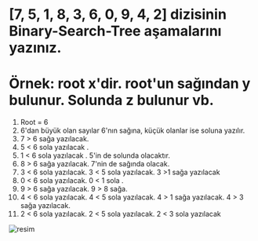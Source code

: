 # [7, 5, 1, 8, 3, 6, 0, 9, 4, 2] dizisinin Binary-Search-Tree aşamalarını yazınız.

# Örnek: root x'dir. root'un sağından y bulunur. Solunda z bulunur vb.

1. Root = 6
2. 6'dan büyük olan sayılar 6'nın sağına, küçük olanlar ise soluna yazılır.
3. 7 > 6 sağa yazılacak. 
4. 5 < 6 sola yazılacak .
5. 1 < 6 sola yazılacak . 5'in de solunda olacaktır.
6. 8 > 6 sağa yazılacak. 7'nin de sağında olacak.
7. 3 < 6 sola yazılacak. 3 < 5 sola yazılacak.  3 >1 sağa yazılacak
8. 0 < 6 sola yazılacak. 0 < 1 sola . 
9. 9 > 6 sağa yazılacak. 9 > 8 sağa.
10. 4 < 6 sola yazılacak. 4 < 5 sola yazılacak. 4 > 1 sağa yazılacak. 4 > 3 sağa yazılacak.
11. 2 < 6 sola yazılacak. 2 < 5 sola yazılacak. 2 < 3 sola yazılacak 


![resim](https://user-images.githubusercontent.com/63648396/151709316-019d3c50-df8c-4049-a67b-9da6ea7b975b.png)
